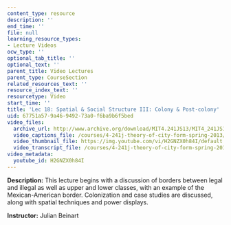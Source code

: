 ```yaml
---
content_type: resource
description: ''
end_time: ''
file: null
learning_resource_types:
- Lecture Videos
ocw_type: ''
optional_tab_title: ''
optional_text: ''
parent_title: Video Lectures
parent_type: CourseSection
related_resources_text: ''
resource_index_text: ''
resourcetype: Video
start_time: ''
title: 'Lec 18: Spatial & Social Structure III: Colony & Post-colony'
uid: 67751a57-9a46-9492-73a0-f6ba9b6f5bed
video_files:
  archive_url: http://www.archive.org/download/MIT4.241JS13/MIT4_241JS13_lec18_300k.mp4
  video_captions_file: /courses/4-241j-theory-of-city-form-spring-2013/cb8b7642a19a507bb425ff979330975e_H2GNZX0h84I.vtt
  video_thumbnail_file: https://img.youtube.com/vi/H2GNZX0h84I/default.jpg
  video_transcript_file: /courses/4-241j-theory-of-city-form-spring-2013/8ddabae8a0747b462767e47fe1804854_H2GNZX0h84I.pdf
video_metadata:
  youtube_id: H2GNZX0h84I
---
```


**Description:** This lecture begins with a discussion of borders between legal and illegal as well as upper and lower classes, with an example of the Mexican-American border. Colonization and case studies are discussed, along with spatial techniques and power displays.

**Instructor:** Julian Beinart



